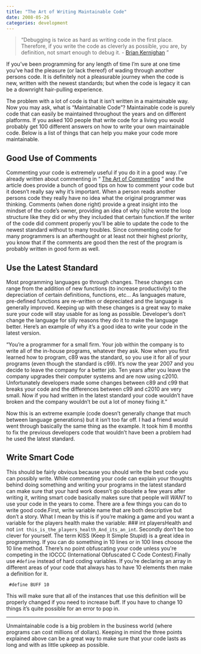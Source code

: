 ```yaml
---
title: "The Art of Writing Maintainable Code"
date: 2008-05-26
categories: development
---
```


> “Debugging is twice as hard as writing code in the first place. Therefore, if you write the code as cleverly as possible, you are, by definition, not smart enough to debug it. -  [Brian Kernighan](http://www.cs.princeton.edu/~bwk/) ”  

If you’ve been programming for any length of time I’m sure at one time you’ve had the pleasure (or lack thereof) of wading through another persons code. It is definitely not a pleasurable journey when the code is new, written with the newest standards; but when the code is legacy it can be a downright hair-pulling experience.

The problem with a lot of code is that it isn’t written in a maintainable way. Now you may ask, what is “Maintainable Code”? Maintainable code is purely code that can easily be maintained throughout the years and on different platforms. If you asked 100 people that write code for a living you would probably get 100 different answers on how to write your own maintainable code. Below is a list of things that can help you make your code more maintainable.

## Good Use of Comments
Commenting your code is extremely useful if you do it in a good way. I’ve already written about commenting in “ [The Art of Commenting](/posts/the-art-of-commenting-code/) ” and the article does provide a bunch of good tips on how to comment your code but it doesn’t really say why it’s important. When a person reads another persons code they really have no idea what the original programmer was thinking. Comments (when done right) provide a great insight into the mindset of the code’s owner, providing an idea of why (s)he wrote the loop structure like they did or why they included that certain function.If the writer of the code did comment properly you’ll be able to update the code to the newest standard without to many troubles. Since commenting code for many programmers is an afterthought or at least not their highest priority, you know that if the comments are good then the rest of the program is probably written in good form as well.

## Use the Latest Standard
Most programming languages go through changes. These changes can range from the addition of new functions (to increase productivity) to the depreciation of certain definitions, functions, etc… As languages mature, pre-defined functions are re-written or depreciated and the language is generally improved. Keeping up with these changes is a great way to make sure your code will stay usable for as long as possible. Developer’s don’t change the language for silly reasons they do it to make the language better. Here’s an example of why it’s a good idea to write your code in the latest version.

“You’re a programmer for a small firm. Your job within the company is to write all of the in-house programs, whatever they ask. Now when you first learned how to program, c89 was the standard, so you use it for all of your programs (even though the standard is c99). It’s now the year 2007 and you decide to leave the company for a better job. Ten years after you leave the company upgrades their computer systems and are now using c2010. Unfortunately developers made some changes between c89 and c99 that breaks your code and the differences between c99 and c2010 are very small. Now if you had written in the latest standard your code wouldn’t have broken and the company wouldn’t be out a lot of money fixing it.”

Now this is an extreme example (code doesn’t generally change that much between language generations) but it isn’t too far off. I had a friend would went through basically the same thing as the example. It took him 8 months to fix the previous developers code that wouldn’t have been a problem had he used the latest standard.

## Write Smart Code
This should be fairly obvious because you should write the best code you can possibly write. While commenting your code can explain your thoughts behind doing something and writing your programs in the latest standard can make sure that your hard work doesn’t go obsolete a few years after writing it, writing smart code basically makes sure that people will _WANT_ to use your code in the years to come. There are a few things you can do to write good code.First, write variable name that are both descriptive but don’t a story. What I mean by this is if you’re making a game and you want a variable for the players health make the variable: ### int playersHealth
 and not `int this_is_the_players_health_And_its_an_int`. Secondly don’t be too clever for yourself. The term KISS (Keep It Simple Stupid) is a great idea in programming. If you can do something in 10 lines or in 100 lines choose the 10 line method. There’s no point obfuscating your code unless you're competing in the IOCCC (International Obfuscated C Code Contest).Finally use `#define` instead of hard coding variables. If you’re declaring an array in different areas of your code that always has to have 10 elements then make a definition for it.
```
 #define BUFF 10
```
This will make sure that all of the instances that use this definition will be properly changed if you need to increase buff. If you have to change 10 things it’s quite possible for an error to pop in.

---

Unmaintainable code is a big problem in the business world (where programs can cost millions of dollars). Keeping in mind the three points explained above can be a great way to make sure that your code lasts as long and with as little upkeep as possible.
